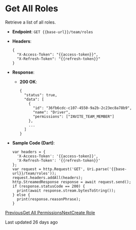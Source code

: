 # Get All Roles

Retrieve a list of all roles.

*   **Endpoint**: `GET {{base-url}}/team/roles`
    
*   **Headers**:

    ```
    {
      "X-Access-Token": "{{access-token}}",
      "X-Refresh-Token": "{{refresh-token}}"
    }
    ```
    
*   **Response**:
    
    *   **200 OK**:

        ```
        {
          "status": true,
          "data": [
            {
              "id": "36fb6cdc-c107-4550-9a2b-2c23ec8a78b9",
              "name": "Driver",
              "permissions": ["INVITE_TEAM_MEMBER"]
            },
            ...
          ]
        }
        ```
        
    
*   **Sample Code (Dart)**:

    ```
    var headers = {
      'X-Access-Token': '{{access-token}}',
      'X-Refresh-Token': '{{refresh-token}}'
    };
    var request = http.Request('GET', Uri.parse('{{base-url}}/team/roles'));
    request.headers.addAll(headers);
    http.StreamedResponse response = await request.send();
    if (response.statusCode == 200) {
      print(await response.stream.bytesToString());
    } else {
      print(response.reasonPhrase);
    }
    ```
    

[PreviousGet All Permissions](/xpress-wallet-api/merchant/roles-and-permission/get-all-permissions)[NextCreate Role](/xpress-wallet-api/merchant/roles-and-permission/create-role)

Last updated 26 days ago